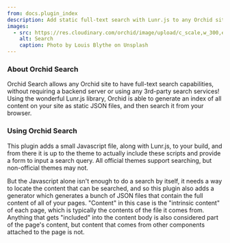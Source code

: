 ```yaml
---
from: docs.plugin_index
description: Add static full-text search with Lunr.js to any Orchid site
images:
  - src: https://res.cloudinary.com/orchid/image/upload/c_scale,w_300,e_blur:150/v1524973700/plugins/search.jpg
    alt: Search
    caption: Photo by Louis Blythe on Unsplash
---
```


### About Orchid Search

Orchid Search allows any Orchid site to have full-text search capabilities, without requiring a backend server or using
any 3rd-party search services! Using the wonderful Lunr.js library, Orchid is able to generate an index of all content 
on your site as static JSON files, and then search it from your browser.

### Using Orchid Search

This plugin adds a small Javascript file, along with Lunr.js, to your build, and from there it is up to the theme to 
actually include these scripts and provide a form to input a search query. All official themes support searching, but
non-official themes may not. 

But the Javascript alone isn't enough to do a search by itself, it needs a way to locate the content that can be 
searched, and so this plugin also adds a generator which generates a bunch of JSON files that contain the full content 
of all of your pages. "Content" in this case is the "intrinsic content" of each page, which is typically the contents of 
the file it comes from. Anything that gets "included" into the content body is also considered part of the page's 
content, but content that comes from other components attached to the page is not.
